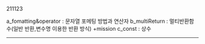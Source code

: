 
211123

a_fomatting&operator : 문자열 포메팅 방법과 연산자
b_multiReturn : 멀티반환함수(일반 반환,변수명 이용한 반환 방식) +mission
c_const : 상수

-------------------------------------------------------------------------------
